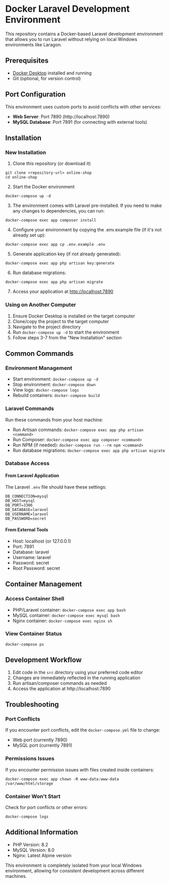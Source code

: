 # Docker Laravel Development Environment

This repository contains a Docker-based Laravel development environment that allows you to run Laravel without relying on local Windows environments like Laragon.

## Prerequisites

- [Docker Desktop](https://www.docker.com/products/docker-desktop/) installed and running
- Git (optional, for version control)

## Port Configuration

This environment uses custom ports to avoid conflicts with other services:

- **Web Server**: Port 7890 (http://localhost:7890)
- **MySQL Database**: Port 7891 (for connecting with external tools)

## Installation

### New Installation

1. Clone this repository (or download it)

```
git clone <repository-url> online-shop
cd online-shop
```

2. Start the Docker environment

```
docker-compose up -d
```

3. The environment comes with Laravel pre-installed. If you need to make any changes to dependencies, you can run:

```
docker-compose exec app composer install
```

4. Configure your environment by copying the .env.example file (if it's not already set up):

```
docker-compose exec app cp .env.example .env
```

5. Generate application key (if not already generated):

```
docker-compose exec app php artisan key:generate
```

6. Run database migrations:

```
docker-compose exec app php artisan migrate
```

7. Access your application at [http://localhost:7890](http://localhost:7890)

### Using on Another Computer

1. Ensure Docker Desktop is installed on the target computer
2. Clone/copy the project to the target computer
3. Navigate to the project directory
4. Run `docker-compose up -d` to start the environment
5. Follow steps 3-7 from the "New Installation" section

## Common Commands

### Environment Management

- Start environment: `docker-compose up -d`
- Stop environment: `docker-compose down`
- View logs: `docker-compose logs`
- Rebuild containers: `docker-compose build`

### Laravel Commands

Run these commands from your host machine:

- Run Artisan commands: `docker-compose exec app php artisan <command>`
- Run Composer: `docker-compose exec app composer <command>`
- Run NPM (if needed): `docker-compose run --rm npm <command>`
- Run database migrations: `docker-compose exec app php artisan migrate`

### Database Access

#### From Laravel Application

The Laravel `.env` file should have these settings:

```
DB_CONNECTION=mysql
DB_HOST=mysql
DB_PORT=3306
DB_DATABASE=laravel
DB_USERNAME=laravel
DB_PASSWORD=secret
```

#### From External Tools

- Host: localhost (or 127.0.0.1)
- Port: 7891
- Database: laravel
- Username: laravel
- Password: secret
- Root Password: secret

## Container Management

### Access Container Shell

- PHP/Laravel container: `docker-compose exec app bash`
- MySQL container: `docker-compose exec mysql bash`
- Nginx container: `docker-compose exec nginx sh`

### View Container Status

```
docker-compose ps
```

## Development Workflow

1. Edit code in the `src` directory using your preferred code editor
2. Changes are immediately reflected in the running application
3. Run artisan/composer commands as needed
4. Access the application at http://localhost:7890

## Troubleshooting

### Port Conflicts

If you encounter port conflicts, edit the `docker-compose.yml` file to change:
- Web port (currently 7890)
- MySQL port (currently 7891)

### Permissions Issues

If you encounter permission issues with files created inside containers:
```
docker-compose exec app chown -R www-data:www-data /var/www/html/storage
```

### Container Won't Start

Check for port conflicts or other errors:
```
docker-compose logs
```

## Additional Information

- PHP Version: 8.2
- MySQL Version: 8.0
- Nginx: Latest Alpine version

This environment is completely isolated from your local Windows environment, allowing for consistent development across different machines.

